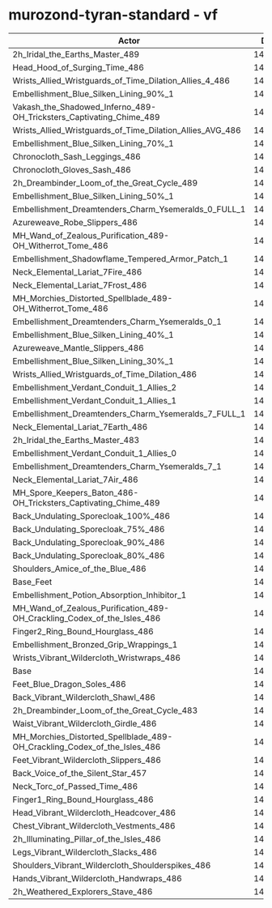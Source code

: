 # murozond-tyran-standard - vf
| Actor | DPS | Increase |
|---|:---:|:---:|
|2h_Iridal_the_Earths_Master_489|148814|1.55%|
|Head_Hood_of_Surging_Time_486|148787|1.53%|
|Wrists_Allied_Wristguards_of_Time_Dilation_Allies_4_486|148676|1.46%|
|Embellishment_Blue_Silken_Lining_90%_1|148591|1.40%|
|Vakash_the_Shadowed_Inferno_489-OH_Tricksters_Captivating_Chime_489|148551|1.37%|
|Wrists_Allied_Wristguards_of_Time_Dilation_Allies_AVG_486|148322|1.21%|
|Embellishment_Blue_Silken_Lining_70%_1|148149|1.10%|
|Chronocloth_Sash_Leggings_486|148109|1.07%|
|Chronocloth_Gloves_Sash_486|148028|1.01%|
|2h_Dreambinder_Loom_of_the_Great_Cycle_489|147816|0.87%|
|Embellishment_Blue_Silken_Lining_50%_1|147762|0.83%|
|Embellishment_Dreamtenders_Charm_Ysemeralds_0_FULL_1|147741|0.82%|
|Azureweave_Robe_Slippers_486|147738|0.82%|
|MH_Wand_of_Zealous_Purification_489-OH_Witherrot_Tome_486|147724|0.81%|
|Embellishment_Shadowflame_Tempered_Armor_Patch_1|147639|0.75%|
|Neck_Elemental_Lariat_7Fire_486|147626|0.74%|
|Neck_Elemental_Lariat_7Frost_486|147565|0.70%|
|MH_Morchies_Distorted_Spellblade_489-OH_Witherrot_Tome_486|147476|0.64%|
|Embellishment_Dreamtenders_Charm_Ysemeralds_0_1|147471|0.63%|
|Embellishment_Blue_Silken_Lining_40%_1|147459|0.63%|
|Azureweave_Mantle_Slippers_486|147439|0.61%|
|Embellishment_Blue_Silken_Lining_30%_1|147303|0.52%|
|Wrists_Allied_Wristguards_of_Time_Dilation_486|147294|0.51%|
|Embellishment_Verdant_Conduit_1_Allies_2|147284|0.51%|
|Embellishment_Verdant_Conduit_1_Allies_1|147276|0.50%|
|Embellishment_Dreamtenders_Charm_Ysemeralds_7_FULL_1|147263|0.49%|
|Neck_Elemental_Lariat_7Earth_486|147230|0.47%|
|2h_Iridal_the_Earths_Master_483|147214|0.46%|
|Embellishment_Verdant_Conduit_1_Allies_0|147173|0.43%|
|Embellishment_Dreamtenders_Charm_Ysemeralds_7_1|147022|0.33%|
|Neck_Elemental_Lariat_7Air_486|147016|0.32%|
|MH_Spore_Keepers_Baton_486-OH_Tricksters_Captivating_Chime_489|146952|0.28%|
|Back_Undulating_Sporecloak_100%_486|146933|0.27%|
|Back_Undulating_Sporecloak_75%_486|146871|0.22%|
|Back_Undulating_Sporecloak_90%_486|146853|0.21%|
|Back_Undulating_Sporecloak_80%_486|146841|0.20%|
|Shoulders_Amice_of_the_Blue_486|146766|0.15%|
|Base_Feet|146731|0.13%|
|Embellishment_Potion_Absorption_Inhibitor_1|146726|0.13%|
|MH_Wand_of_Zealous_Purification_489-OH_Crackling_Codex_of_the_Isles_486|146648|0.07%|
|Finger2_Ring_Bound_Hourglass_486|146612|0.05%|
|Embellishment_Bronzed_Grip_Wrappings_1|146558|0.01%|
|Wrists_Vibrant_Wildercloth_Wristwraps_486|146558|0.01%|
|Base|146542|0.00%|
|Feet_Blue_Dragon_Soles_486|146496|-0.03%|
|Back_Vibrant_Wildercloth_Shawl_486|146472|-0.05%|
|2h_Dreambinder_Loom_of_the_Great_Cycle_483|146471|-0.05%|
|Waist_Vibrant_Wildercloth_Girdle_486|146471|-0.05%|
|MH_Morchies_Distorted_Spellblade_489-OH_Crackling_Codex_of_the_Isles_486|146411|-0.09%|
|Feet_Vibrant_Wildercloth_Slippers_486|146306|-0.16%|
|Back_Voice_of_the_Silent_Star_457|146228|-0.21%|
|Neck_Torc_of_Passed_Time_486|146226|-0.22%|
|Finger1_Ring_Bound_Hourglass_486|146201|-0.23%|
|Head_Vibrant_Wildercloth_Headcover_486|146139|-0.28%|
|Chest_Vibrant_Wildercloth_Vestments_486|146112|-0.29%|
|2h_Illuminating_Pillar_of_the_Isles_486|145994|-0.37%|
|Legs_Vibrant_Wildercloth_Slacks_486|145983|-0.38%|
|Shoulders_Vibrant_Wildercloth_Shoulderspikes_486|145808|-0.50%|
|Hands_Vibrant_Wildercloth_Handwraps_486|145753|-0.54%|
|2h_Weathered_Explorers_Stave_486|145709|-0.57%|
